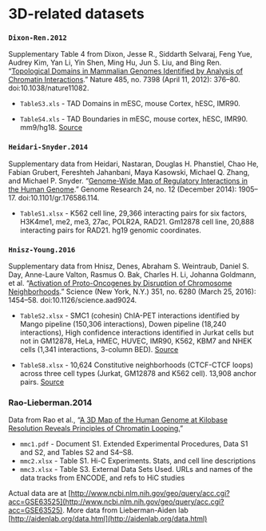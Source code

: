 # 3D-related datasets

### `Dixon-Ren.2012`

Supplementary Table 4 from Dixon, Jesse R., Siddarth Selvaraj, Feng Yue, Audrey Kim, Yan Li, Yin Shen, Ming Hu, Jun S. Liu, and Bing Ren. “[Topological Domains in Mammalian Genomes Identified by Analysis of Chromatin Interactions](http://www.nature.com/nature/journal/v485/n7398/full/nature11082.html).” Nature 485, no. 7398 (April 11, 2012): 376–80. doi:10.1038/nature11082.

- `TableS3.xls` - TAD Domains in mESC, mouse Cortex, hESC, IMR90.

- `TableS4.xls` - TAD Boundaries in mESC, mouse cortex, hESC, IMR90. mm9/hg18. [Source](http://www.nature.com/nature/journal/v485/n7398/extref/nature11082-s3.xls)


### `Heidari-Snyder.2014` 

Supplementary data from Heidari, Nastaran, Douglas H. Phanstiel, Chao He, Fabian Grubert, Fereshteh Jahanbani, Maya Kasowski, Michael Q. Zhang, and Michael P. Snyder. “[Genome-Wide Map of Regulatory Interactions in the Human Genome](http://genome.cshlp.org/content/24/12/1905/suppl/DC1).” Genome Research 24, no. 12 (December 2014): 1905–17. doi:10.1101/gr.176586.114.

- `TableS1.xlsx` - K562 cell line, 29,366 interacting pairs for six factors, H3K4me1, me2, me3, 27ac, POLR2A, RAD21. Gm12878 cell line, 20,888 interacting pairs for RAD21. hg19 genomic coordinates.


### `Hnisz-Young.2016`

Supplementary data from Hnisz, Denes, Abraham S. Weintraub, Daniel S. Day, Anne-Laure Valton, Rasmus O. Bak, Charles H. Li, Johanna Goldmann, et al. “[Activation of Proto-Oncogenes by Disruption of Chromosome Neighborhoods](http://science.sciencemag.org/content/early/2016/03/02/science.aad9024.full).” Science (New York, N.Y.) 351, no. 6280 (March 25, 2016): 1454–58. doi:10.1126/science.aad9024.

- `TableS2.xlsx` - SMC1 (cohesin) ChIA-PET interactions identified by Mango pipeline (150,306 interactions), Dowen pipeline (18,240 interactions), High confidence interactions identified in Jurkat cells but not in GM12878, HeLa, HMEC, HUVEC, IMR90, K562, KBM7 and NHEK cells (1,341 interactions, 3-column BED). [Source](http://science.sciencemag.org/highwire/filestream/675217/field_highwire_adjunct_files/6/aad9024_TableS2_160122.xlsx)

- `TableS8.xlsx` - 10,624 Constitutive neighborhoods (CTCF-CTCF loops) across three cell types (Jurkat, GM12878 and K562 cell). 13,908 anchor pairs. [Source](http://science.sciencemag.org/highwire/filestream/675217/field_highwire_adjunct_files/12/aad9024_TableS8_160122.xlsx)

### Rao-Lieberman.2014

Data from Rao et al., “[A 3D Map of the Human Genome at Kilobase Resolution Reveals Principles of Chromatin Looping.](http://www.sciencedirect.com/science/article/pii/S0092867414014974)”

- `mmc1.pdf` - Document S1. Extended Experimental Procedures, Data S1 and S2, and Tables S2 and S4–S8.  
- `mmc2.xlsx` - Table S1. Hi-C Experiments. Stats, and cell line descriptions
- `mmc3.xlsx` - Table S3. External Data Sets Used. URLs and names of the data tracks from ENCODE, and refs to HiC studies

Actual data are at [http://www.ncbi.nlm.nih.gov/geo/query/acc.cgi?acc=GSE63525](http://www.ncbi.nlm.nih.gov/geo/query/acc.cgi?acc=GSE63525). More data from Lieberman-Aiden lab [http://aidenlab.org/data.html](http://aidenlab.org/data.html)

